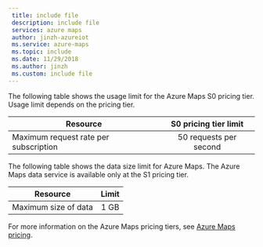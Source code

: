 ```yaml
---
 title: include file
 description: include file
 services: azure maps
 author: jinzh-azureiot
 ms.service: azure-maps
 ms.topic: include
 ms.date: 11/29/2018
 ms.author: jinzh
 ms.custom: include file
---
```


The following table shows the usage limit for the Azure Maps S0 pricing tier. Usage limit depends on the pricing tier. 

| Resource                              | S0 pricing tier limit |
|---------------------------------------|:---------------------:|
| Maximum request rate per subscription |   50 requests per second  |


The following table shows the data size limit for Azure Maps. The Azure Maps data service is available only at the S1 pricing tier.

| Resource                              | Limit |
|---------------------------------------|:---------------------:|
| Maximum size of data |   1 GB  |

For more information on the Azure Maps pricing tiers, see [Azure Maps pricing](https://azure.microsoft.com/pricing/details/azure-maps/).
